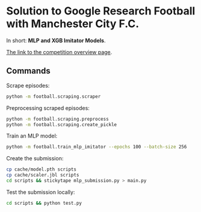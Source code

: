 # Solution to Google Research Football with Manchester City F.C.

In short: **MLP and XGB Imitator Models**.

[The link to the competition overview page](https://www.kaggle.com/c/google-football/).

## Commands

Scrape episodes:

```bash
python -m football.scraping.scraper
```

Preprocessing scraped episodes:

```bash
python -m football.scraping.preprocess
python -m football.scraping.create_pickle
```

Train an MLP model:

```bash
python -m football.train_mlp_imitator --epochs 100 --batch-size 256
```

Create the submission:

```bash
cp cache/model.pth scripts
cp cache/scaler.jbl scripts
cd scripts && stickytape mlp_submission.py > main.py
```

Test the submission locally:

```bash
cd scripts && python test.py
```
